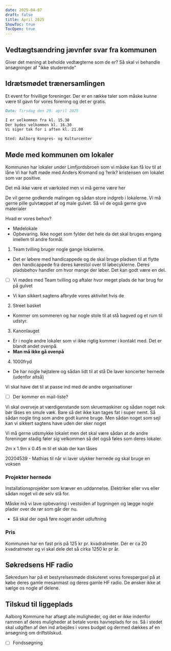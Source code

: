 ```yaml
---
date: 2025-04-07
draft: false
title: April 2025
ShowToc: true
TocOpen: true
---
```


## Vedtægtsændring jævnfør svar fra kommunen

Giver det mening at beholde vedtægterne som de er? Så skal vi behandle ansøgninger af "ikke studerende"

## Idrætsmødet trænersamlingen

Et event for frivillige foreninger. Der er en række taler som måske kunne være til gavn for vores forening og det er gratis.

``` md
Dato: Tirsdag den 29. april 2025

I er velkommen fra kl. 15.30 
Der bydes velkommen kl. 16.30 
Vi siger tak for i aften kl. 21.00

Sted: Aalborg Kongres- og Kulturcenter
```

## Møde med kommunen om lokaler

Kommunen har lokaler under Limfjordsbroen som vi måske kan få lov til at låne
Vi har haft møde med Anders Kromand og ?erik? kristensen om lokalet som var positive.

Det må ikke være et værksted men vi må gerne være her

De vil gerne godkende malingen og sådan store indgreb i lokalerne. Vi må gerne pille gulvtæppet af og male gulvet. Så vil de også gerne give materialer

Hvad er vores behov?

- Mødelokale
- Opbevaring. Ikke noget som fylder det hele da det skal bruges engang imellem til andre formål.

 1. Team tvilling bruger nogle gange lokalerne.

- Det er løbere med handicappede og de skal bruge pladsen til at flytte den handicappede fra deres kørestol over til løbecyklerne. Deres pladsbehov handler om hvor mange der løber. Det kan godt være en del.
- [ ] Vi mødes med Team tvilling og aftaler hvor meget plads de har brug for på gulvet
- Vi kan sikkert sagtens afbryde vores aktivitet hvis de

 2. Street basket

- Kommer om sommeren og har nogle stole til at stå bagved og et rum til udstyr.

 3. Kanonlauget

- Er i nogle andre lokaler som vi ikke rigtig kommer i kontakt med. Det er blandt andet ovenpå.
- **Man må ikke gå ovenpå**

 4. 1000fryd

- De har nogle højtalere og sådan lidt til at stå
  De laver koncerter hernede (udenfor altså)

Vi skal have det til at passe ind med de andre organisationer

- [ ] Der kommer en mail-liste?

Vi skal overveje at værdigenstande som skruemaskiner og sådan noget nok bør låses en smule væk. Bare så det ikke kan tages fat i super nemt. Så sådan nogle ting som andre godt kunne bruge. Men sådan noget som sejl kan vi sikkert sagtens have uden der sker noget

Vi må gerne udsmykke lokalet men det skal være sådan at de andre foreninger stadig føler sig velkommen så det også føles som deres lokaler.

2m x 1.9m x 0.45 m til et skab der kan låses

20204539 - Mathias til når vi laver ulykker hernede og skal bruge en voksen

### Projekter hernede

Installationsprojekter som kræver en uddannelse. Elektriker eller vvs eller sådan noget vil de selv stå for.

Måske må vi lave opbevaring i vestsiden af bygningen og lægge nogle plader over de rør som går der nu.

- Så skal der også føre noget andet udluftning

### Pris

Kommunen har en fast pris på 125 kr pr. kvadratmeter. Der er ca 20 kvadratmeter og vi skal dele det så cirka 1250 kr pr år.

## Søkredsens HF radio

Søkredsen har på et bestyrelsesmøde diskuteret vores forespørgsel på at købe deres gamle mesanmast og deres gamle HF radio. De ønsker ikke at sælge os nogle af delene.

## Tilskud til liggeplads

Aalborg Kommune har afsøgt alle muligheder, og det er ikke indenfor rammen af deres muligheder at betale vores havneplads for os. Så i stedet skal udgiften af den ind arbejdes i vores budget og dermed dækkes af en ansøgning om driftstilskud.

-[ ] Fondssøgning
